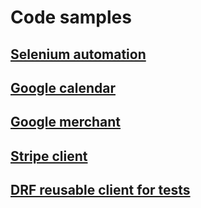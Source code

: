 # Code samples

## [Selenium automation](./code/selenium_automation/__init__.py)

## [Google calendar](./code/google_calendar/google_calendar.py)

## [Google merchant](./code/google_merchant/google_merchant.py)

## [Stripe client](./code/stripe/stripe.py)

## [DRF reusable client for tests](./code/django_tests/tests.py)
